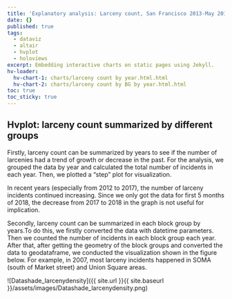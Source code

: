 ```yaml
---
title: 'Explanatory analysis: Larceny count, San Francisco 2013-May 2018'
date: {}
published: true
tags:
  - dataviz
  - altair
  - hvplot
  - holoviews
excerpt: Embedding interactive charts on static pages using Jekyll.
hv-loader:
  hv-chart-1: charts/larceny count by year.html.html
  hv-chart-2: charts/larceny count by BG by year.html.html
toc: true
toc_sticky: true
---
```


## Hvplot: larceny count summarized by different groups
Firstly, larceny count can be summarized by years to see if the number of larcenies had a trend of growth or decrease in the past. For the analysis, we grouped the data by year and calculated the total number of incidents in each year. Then, we plotted a “step” plot for visualization.

In recent years (especially from 2012 to 2017), the number of larceny incidents continued increasing. Since we only got the data for first 5 months of 2018, the decrease from 2017 to 2018 in the graph is not useful for implication.
<div id="hv-chart-1"></div>

Secondly, larceny count can be summarized in each block group by years.To do this, we firstly converted the data with datetime parameters. Then we counted the number of incidents in each block group each year. After that, after getting the geometry of the block groups and converted the data to geodataframe, we conducted the visualization shown in the figure below. For example, in 2007, most larceny incidents happened in SOMA (south of Market street) and Union Square areas.
<div id="hv-chart-2"></div>


![Datashade_larcenydensity]({{ site.url }}{{ site.baseurl }}/assets/images/Datashade_larcenydensity.png)
